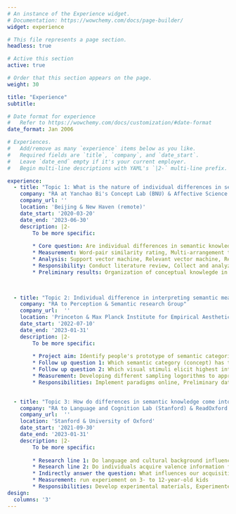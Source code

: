 ```yaml
---
# An instance of the Experience widget.
# Documentation: https://wowchemy.com/docs/page-builder/
widget: experience

# This file represents a page section.
headless: true

# Active this section
active: true

# Order that this section appears on the page.
weight: 30

title: "Experience"
subtitle: 

# Date format for experience
#   Refer to https://wowchemy.com/docs/customization/#date-format
date_format: Jan 2006

# Experiences.
#   Add/remove as many `experience` items below as you like.
#   Required fields are `title`, `company`, and `date_start`.
#   Leave `date_end` empty if it's your current employer.
#   Begin multi-line descriptions with YAML's `|2-` multi-line prefix.

experience:
  - title: "Topic 1: What is the nature of individual differences in semantic knowledge representation"
    company: "RA at Yanchao Bi's Concept Lab (BNU) & Affective Science and Culture Lab (Yale)"
    company_url: ''
    location: 'Beijing & New Haven (remote)'
    date_start: '2020-03-20'
    date_end: '2023-06-30'
    description: |2-
        To be more specific:
        
        * Core question: Are individual differences in semantic knowledge purely noise or meaningful reflection of traits in other cognitive processing?
        * Measurement: Word-pair similarity rating, Multi-arrangement task, Natural language processing based on large corpus
        * Analysis: Support vector machine, Relevant vector machine, Representational similarity analysis, Clustering (k-means & hierarchical)
        * Responsibility: Conduct literature review, Collect and analyze data, Contribut to academic publications
        * Preliminary results: Organization of conceptual knowlegde in emotions can predict emotional perception & mental fitness


      
  - title: "Topic 2: Individual difference in interpreting semantic meanings from perceptual stimmuli"
    company: "RA to Perception & Semantic research Group"
    company_url:  ''
    location: 'Princeton & Max Planck Institute for Empirical Aesthetics'
    date_start: '2022-07-10'
    date_end: '2023-01-31'
    description: |2-
        To be more specific:
        
        * Project aim: Identify people's prototype of semantic categories
        * Follow up question 1: Which semantic category (concept) has the most ambiguous preceptual prototype? 
        * Follow up question 2: Which visual stimuli elicit highest inter-subject variation in semantic interpretation?
        * Measurement: Developing different sampling logorithms to approach the prototype
        * Responsibilities: Implement paradigms online, Preliminary data analysis, Report writing

       
  - title: "Topic 3: How do differences in semantic knowledge come into being"
    company: "RA to Language and Cognition Lab (Stanford) & ReadOxford Research Group (Oxford)"
    company_url:  ''
    location: 'Stanford & University of Oxford'
    date_start: '2021-09-30'
    date_end: '2023-01-31'
    description: |2-
        To be more specific:
       
        * Research line 1: Do language and cultural background influence relational reasoning styles? (a general cognitive ability influencing encoding)
        * Research line 2: Do individuals acquire valence information from reading materials? (a verbal ability influencing semantic knowledge acquisition) 
        * Indirectly answer the question: What influences our acquisition of semantic knowledge? 
        * Measurement: run experiement on 3- to 12-year-old kids
        * Responsibilities: Develop experimental materials, Experimenter, Preliminary data analysis
design:
  columns: '3'
---
```

